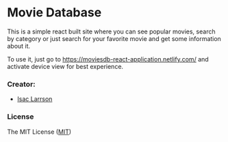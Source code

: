 # Movie Database 

This is a simple react built site where you can see popular movies, search by category or just search for your favorite movie and get some information about it. 

To use it, just go to https://moviesdb-react-application.netlify.com/ and activate device view for best experience. 



### Creator:
- [Isac Larrson](https://github.com/WebDevIsac)

### License

The MIT License ([MIT](https://raw.githubusercontent.com/WebDevIsac/Memory-Game/master/LICENSE))
